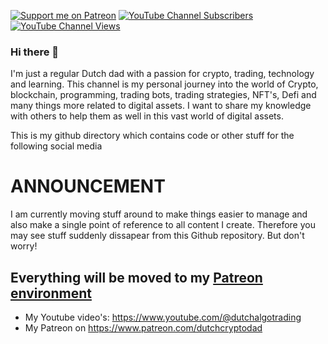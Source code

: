 [![Support me on Patreon](https://img.shields.io/endpoint.svg?url=https%3A%2F%2Fshieldsio-patreon.vercel.app%2Fapi%3Fusername%3Ddutchalgotrading%26type%3Dpatrons&style=flat)](https://patreon.com/dutchalgotrading)
[![YouTube Channel Subscribers](https://img.shields.io/youtube/channel/subscribers/UC-AOcefy1x7lTc17JiqaxqA)
](https://www.youtube.com/@dutchalgotrading)
[![YouTube Channel Views](https://img.shields.io/youtube/channel/views/UC-AOcefy1x7lTc17JiqaxqA)](https://www.youtube.com/@dutchalgotrading)

### Hi there 👋

I'm just a regular Dutch dad with a passion for crypto, trading, technology and learning. This channel is my personal journey into the world of Crypto, blockchain, programming, trading bots, trading strategies, NFT's, Defi and many things more related to digital assets. I want to share my knowledge with others to help them as well in this vast world of digital assets. 

This is my github directory which contains code or other stuff for the following social media

# ANNOUNCEMENT
I am currently moving stuff around to make things easier to manage and also make a single point of reference to all content I create.
Therefore you may see stuff suddenly dissapear from this Github repository. But don't worry!

## Everything will be moved to my [Patreon environment](https://www.patreon.com/dutchalgotrading)


- My Youtube video's: https://www.youtube.com/@dutchalgotrading
- My Patreon on https://www.patreon.com/dutchcryptodad

